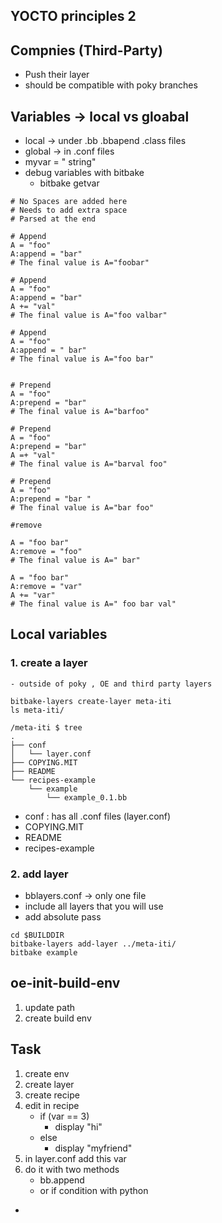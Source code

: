 ## YOCTO principles 2

## Compnies (Third-Party)
- Push their layer
- should be compatible with poky branches


## Variables -> local vs gloabal
- local -> under .bb .bbapend .class files
- global -> in .conf files
- myvar = " string"
- debug variables with bitbake
    - bitbake getvar
```
# No Spaces are added here
# Needs to add extra space
# Parsed at the end

# Append
A = "foo"
A:append = "bar"
# The final value is A="foobar" 

# Append
A = "foo"
A:append = "bar"
A += "val"
# The final value is A="foo valbar" 

# Append
A = "foo"
A:append = " bar"
# The final value is A="foo bar" 


# Prepend
A = "foo"
A:prepend = "bar"
# The final value is A="barfoo" 

# Prepend
A = "foo"
A:prepend = "bar"
A =+ "val"
# The final value is A="barval foo" 

# Prepend
A = "foo"
A:prepend = "bar "
# The final value is A="bar foo" 

#remove

A = "foo bar"
A:remove = "foo"
# The final value is A=" bar" 

A = "foo bar"
A:remove = "var"
A += "var"
# The final value is A=" foo bar val" 
```

## Local variables
### 1. create a layer
    - outside of poky , OE and third party layers

```
bitbake-layers create-layer meta-iti
ls meta-iti/
```
```
/meta-iti $ tree
.
├── conf
│   └── layer.conf
├── COPYING.MIT
├── README
└── recipes-example
    └── example
        └── example_0.1.bb
```
- conf : has all .conf files (layer.conf)  
- COPYING.MIT  
- README  
- recipes-example


### 2. add layer
- bblayers.conf -> only one file
- include all layers that you will use
- add absolute pass 
```
cd $BUILDDIR
bitbake-layers add-layer ../meta-iti/
bitbake example
```

## oe-init-build-env
1. update path
2. create build env


## Task
1. create env
2. create layer
3. create recipe
4. edit in recipe
    - if (var == 3)
        - display "hi"
    - else
        - display "myfriend"
5. in layer.conf add this var    
6. do it with two methods 
    - bb.append
    - or if condition with python
-














